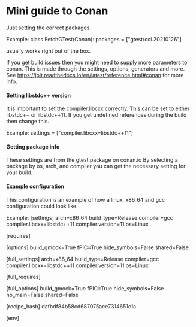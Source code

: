 # Mini guide to Conan
Just setting the correct packages 

Example:
class FetchGTest(Conan):
    packages = ["gtest/cci.20210126"]

usually works right out of the box. 

If you get build issues then you might need to supply more parameters to conan.
This is made through the settings, options, generators and more. See
https://jolt.readthedocs.io/en/latest/reference.html#conan for more info.

#### Setting libstdc++ version

It is important to set the compiler.libcxx correctly. 
This can be set to either libstdc++ or libstdc++11.
If you get undefined references during the build then change this.

Example:
settings = ["compiler.libcxx=libstdc++11"]


#### Getting package info
These settings are from the gtest package on conan.io
By selecting a package by os, arch, and compiler you can 
get the necessary setting for your build.


#### Example configuration
This configuration is an example of how a linux, x86_64 and gcc
configuration could look like.

Example:
[settings]
    arch=x86_64
    build_type=Release
    compiler=gcc
    compiler.libcxx=libstdc++11
    compiler.version=11
    os=Linux

[requires]


[options]
    build_gmock=True
    fPIC=True
    hide_symbols=False
    shared=False

[full_settings]
    arch=x86_64
    build_type=Release
    compiler=gcc
    compiler.libcxx=libstdc++11
    compiler.version=11
    os=Linux

[full_requires]


[full_options]
    build_gmock=True
    fPIC=True
    hide_symbols=False
    no_main=False
    shared=False

[recipe_hash]
    dafbdf84b58cd687075ace7314651c1a

[env]
